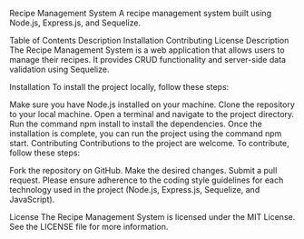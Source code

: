 Recipe Management System
A recipe management system built using Node.js, Express.js, and Sequelize.

Table of Contents
Description
Installation
Contributing
License
Description
The Recipe Management System is a web application that allows users to manage their recipes. It provides CRUD functionality and server-side data validation using Sequelize.

Installation
To install the project locally, follow these steps:

Make sure you have Node.js installed on your machine.
Clone the repository to your local machine.
Open a terminal and navigate to the project directory.
Run the command npm install to install the dependencies.
Once the installation is complete, you can run the project using the command npm start.
Contributing
Contributions to the project are welcome. To contribute, follow these steps:

Fork the repository on GitHub.
Make the desired changes.
Submit a pull request.
Please ensure adherence to the coding style guidelines for each technology used in the project (Node.js, Express.js, Sequelize, and JavaScript).

License
The Recipe Management System is licensed under the MIT License. See the LICENSE file for more information.
